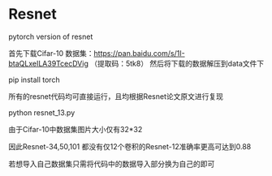 # Resnet
pytorch version of resnet

首先下载Cifar-10 数据集：https://pan.baidu.com/s/1I-btaQLxeILA39TcecDVig （提取码：5tk8）
然后将下载的数据解压到data文件下

pip install torch

所有的resnet代码均可直接运行，且均根据Resnet论文原文进行复现

python resnet_13.py

由于Cifar-10中数据集图片大小仅有32*32

因此Resnet-34,50,101 都没有仅12个卷积的Resnet-12准确率更高可达到0.88

若想导入自己数据集只需将代码中的数据导入部分换为自己的即可
